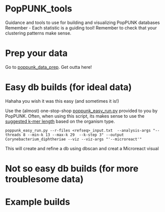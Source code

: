 # PopPUNK_tools
Guidance and tools to use for building and visualizing PopPUNK databases
Remember - Each statistic is a guiding tool! Remember to check that your clustering patterns make sense. 

# Prep your data
Go to [poppunk_data_prep](https://github.com/DOH-HNH0303/PopPUNK_tools/tree/dev/poppunk_data_prep). Get outta here!


# Easy db builds (for ideal data)
Hahaha you wish it was this easy (and sometimes it is!)

Use the (almost) one-stop-shop [poppunk_easy_run.py](https://github.com/bacpop/PopPUNK/blob/master/scripts/poppunk_easy_run.py) provided to you by PopPUNK. Often, when using this script, its makes sense to use the [suggested k-mer length](https://poppunk.bacpop.org/sketching.html#choosing-the-right-k-mer-lengths) based on the organism type.
```
poppunk_easy_run.py --r-files <refseq>_input.txt  --analysis-args "--threads 8 --min-k 13 --max-k 29  --k-step 3" --output Corynebacterium_diphtheriae --viz --viz-args "'--microreact'"
```
This will create and refine a db using dbscan and creat a Microreact visual

# Not so easy db builds (for more troublesome data)

# Example builds


